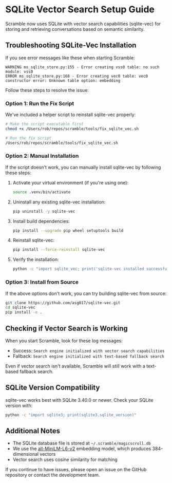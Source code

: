 # SQLite Vector Search Setup Guide

Scramble now uses SQLite with vector search capabilities (sqlite-vec) for storing and retrieving conversations based on semantic similarity.

## Troubleshooting SQLite-Vec Installation

If you see error messages like these when starting Scramble:

```
WARNING ms_sqlite_store.py:155 - Error creating vss0 table: no such module: vss0
ERROR ms_sqlite_store.py:168 - Error creating vec0 table: vec0 constructor error: Unknown table option: embedding
```

Follow these steps to resolve the issue:

### Option 1: Run the Fix Script

We've included a helper script to reinstall sqlite-vec properly:

```bash
# Make the script executable first
chmod +x /Users/rob/repos/scramble/tools/fix_sqlite_vec.sh

# Run the fix script
/Users/rob/repos/scramble/tools/fix_sqlite_vec.sh
```

### Option 2: Manual Installation

If the script doesn't work, you can manually install sqlite-vec by following these steps:

1. Activate your virtual environment (if you're using one):
   ```bash
   source .venv/bin/activate
   ```

2. Uninstall any existing sqlite-vec installation:
   ```bash
   pip uninstall -y sqlite-vec
   ```

3. Install build dependencies:
   ```bash
   pip install --upgrade pip wheel setuptools build
   ```

4. Reinstall sqlite-vec:
   ```bash
   pip install --force-reinstall sqlite-vec
   ```

5. Verify the installation:
   ```bash
   python -c "import sqlite_vec; print('sqlite-vec installed successfully')"
   ```

### Option 3: Install from Source

If the above options don't work, you can try building sqlite-vec from source:

```bash
git clone https://github.com/asg017/sqlite-vec.git
cd sqlite-vec
pip install -e .
```

## Checking if Vector Search is Working

When you start Scramble, look for these log messages:

- Success: `Search engine initialized with vector search capabilities`
- Fallback: `Search engine initialized with text-based fallback search`

Even if vector search isn't available, Scramble will still work with a text-based fallback search.

## SQLite Version Compatibility

sqlite-vec works best with SQLite 3.40.0 or newer. Check your SQLite version with:

```bash
python -c "import sqlite3; print(sqlite3.sqlite_version)"
```

## Additional Notes

- The SQLite database file is stored at `~/.scramble/magicscroll.db`
- We use the [all-MiniLM-L6-v2](https://huggingface.co/sentence-transformers/all-MiniLM-L6-v2) embedding model, which produces 384-dimensional vectors
- Vector search uses cosine similarity for matching

If you continue to have issues, please open an issue on the GitHub repository or contact the development team.
